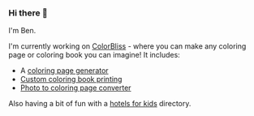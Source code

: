 ### Hi there 👋

I'm Ben.

I'm currently working on [ColorBliss](https://colorbliss.com) - where you can make any coloring page or coloring book you can imagine! It includes:
- A [coloring page generator](https://colorbliss.com/ai-generated-coloring-page)
- [Custom coloring book printing](https://colorbliss.com/custom-coloring-books)
- [Photo to coloring page converter](https://colorbliss.com/product/photo-to-coloring-page)

Also having a bit of fun with a [hotels for kids](https://hotelsforkids.net) directory.

<!--
**benrobertsonio/benrobertsonio** is a ✨ _special_ ✨ repository because its `README.md` (this file) appears on your GitHub profile.

Here are some ideas to get you started:

- 🔭 I’m currently working on ...
- 🌱 I’m currently learning ...
- 👯 I’m looking to collaborate on ...
- 🤔 I’m looking for help with ...
- 💬 Ask me about ...
- 📫 How to reach me: ...
- 😄 Pronouns: ...
- ⚡ Fun fact: ...
-->

